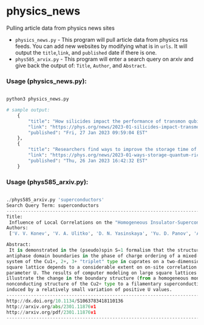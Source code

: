 # physics_news
Pulling article data from physics news sites

- `physics_news.py` - This program will pull article data from physics rss feeds. You can add new websites by modifying what is in `urls`.
It will output the `title`,`link`, and `published` date if there is one.
- `phys585_arvix.py` - This program will enter a search query on arxiv and give back the output of: `Title`, `Author`, and `Abstract`.

### Usage (physics_news.py):
```python

python3 physics_news.py

# sample output:
    {
        "title": "How silicides impact the performance of transmon qubits",
        "link": "https://phys.org/news/2023-01-silicides-impact-transmon-qubits.html",
        "published": "Fri, 27 Jan 2023 09:59:04 EST"
    },
    {
        "title": "Researchers find ways to improve the storage time of quantum information in a spin rich material",
        "link": "https://phys.org/news/2023-01-ways-storage-quantum-rich-material.html",
        "published": "Thu, 26 Jan 2023 16:42:32 EST"
    }
```
### Usage (phys585_arxiv.py):
```python

./phys585_arxiv.py 'superconductors'
Search Query Term: superconductors
--------------------------------------------------------------------------------
Title:
 Influence of Local Correlations on the "Homogeneous Insulator-Superconductor" Transition in the Domain Boundaries of the Charge-Order Phase of a 2D System of a Mixed Valence
Authors:
 ['V. V. Konev', 'V. A. Ulitko', 'D. N. Yasinskaya', 'Yu. D. Panov', 'A. S. Moskvin']

Abstract:
 It is demonstrated in the (pseudo)spin S=1 formalism that the structure of
antiphase domain boundaries in the phase of charge ordering of a mixed-valence
system of the Cu1+, 2+, 3+ "triplet" type in cuprates on a two-dimensional
square lattice depends to a considerable extent on on-site correlation
parameter U. The results of computer modeling on large square lattices
illustrate the change in the boundary structure (from a homogeneous monovalent
nonconducting structure of the Cu2+ type to a filamentary superconducting one)
induced by a relatively small variation of positive U values.
--------------------------------------------------------------------------------
http://dx.doi.org/10.1134/S1063783418110136
http://arxiv.org/abs/2301.11876v1
http://arxiv.org/pdf/2301.11876v1
--------------------------------------------------------------------------------

```
